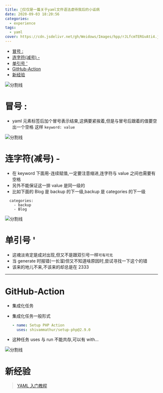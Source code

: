 ```yaml
---
title: 🚫仅仅是一篇关于yaml文件语法虐待我后的小诟病
date: 2020-09-03 18:20:56
categories:
  - experience
tags:
  - yaml
cover: https://cdn.jsdelivr.net/gh/Weidows/Images/hpp/rJLfcmTERGvAti4.jpg
---
```


<!--
 * @?: *********************************************************************
 * @Author: Weidows
 * @Date: 2020-09-03 18:20:56
 * @LastEditors: Weidows
 * @LastEditTime: 2021-02-13 17:01:40
 * @FilePath: \Weidowsd:\Game\Github\Blog-private\source\_posts\experience\yaml-experience.md
 * @Description:
 * @!: *********************************************************************
-->

- [冒号 :](#冒号-)
- [连字符(减号) -](#连字符减号--)
- [单引号 '](#单引号-)
- [GitHub-Action](#github-action)
- [新经验](#新经验)

![分割线](https://cdn.jsdelivr.net/gh/Weidows/Images/img/divider.png)

# 冒号 :

- yaml 元素标签后加个冒号表示结束,这俩要紧挨着,但是与冒号后跟着的值要空出一个空格
  这样 `keyword: value`

![分割线](https://cdn.jsdelivr.net/gh/Weidows/Images/img/divider.png)

# 连字符(减号) -

- 在 keyword 下面用-连续赋值,一定要注意缩进,连字符与 value 之间也需要有空格
- 另外不能保证这一排 value 是同一级的
- 比如下面的 Blog 是 backup 的下一级,backup 是 categories 的下一级

```
  categories:
    - backup
    - Blog
```

![分割线](https://cdn.jsdelivr.net/gh/Weidows/Images/img/divider.png)

# 单引号 '

- 这魂淡肯定是成对出现,但又不是跟双引号一样`可有可无`
- 当 generate 时报错(一长溜)但又不知道啥原因时,尝试寻找一下这个的错
- 该来的地儿不来,不该来的却总是在 2333

---

# GitHub-Action

- 集成化任务

- 集成化任务一般形式
  ```yml
  - name: Setup PHP Action
    uses: shivammathur/setup-php@2.9.0
  ```
- 这种任务 uses 与 run 不能共存,可以有 with...

![分割线](https://cdn.jsdelivr.net/gh/Weidows/Images/img/divider.png)

# 新经验

> [YAML 入门教程](https://www.runoob.com/w3cnote/yaml-intro.html)
